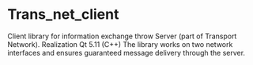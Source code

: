 # Trans_net_client
Client library for information exchange throw Server (part of Transport Network). 
Realization Qt 5.11 (C++)
The library works on two network interfaces and ensures guaranteed message delivery through the server.
